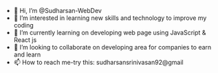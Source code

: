 - 👋 Hi, I’m @Sudharsan-WebDev
- 👀 I’m interested in learning new skills and technology to improve my coding 
- 🌱 I’m currently learning on developing web page using JavaScript & React js 
- 💞️ I’m looking to collaborate on developing area for companies to earn and learn
- 📫 How to reach me-try this: sudharsansrinivasan92@gmail

<!---
Sudharsan-WebDev/Sudharsan-WebDev is a ✨ special ✨ repository because its `README.md` (this file) appears on your GitHub profile.
You can click the Preview link to take a look at your changes.
--->
